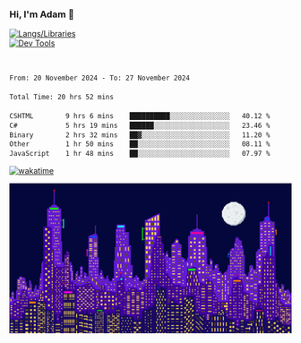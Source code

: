 ### Hi, I'm Adam 👋

[![Langs/Libraries](https://skillicons.dev/icons?i=cs,dotnet,js,css,html,sass,ts,jquery,bootstrap)](https://skillicons.dev)
<br/>
[![Dev Tools](https://skillicons.dev/icons?i=git,github,githubactions,visualstudio)](https://skillicons.dev)

<br/>

<!--START_SECTION:waka-->

```txt
From: 20 November 2024 - To: 27 November 2024

Total Time: 20 hrs 52 mins

CSHTML        9 hrs 6 mins    ██████████░░░░░░░░░░░░░░░   40.12 %
C#            5 hrs 19 mins   ██████░░░░░░░░░░░░░░░░░░░   23.46 %
Binary        2 hrs 32 mins   ██▓░░░░░░░░░░░░░░░░░░░░░░   11.20 %
Other         1 hr 50 mins    ██░░░░░░░░░░░░░░░░░░░░░░░   08.11 %
JavaScript    1 hr 48 mins    ██░░░░░░░░░░░░░░░░░░░░░░░   07.97 %
```

<!--END_SECTION:waka-->

[![wakatime](https://wakatime.com/badge/user/2234bda2-efd3-47c5-8724-79108edfe9aa.svg)](https://wakatime.com/@2234bda2-efd3-47c5-8724-79108edfe9aa)

![Pixelated city at night](./media/city.gif)
